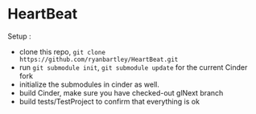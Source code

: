 HeartBeat
=========

Setup :

- clone this repo, `git clone https://github.com/ryanbartley/HeartBeat.git`
- run `git submodule init`, `git submodule update` for the current Cinder fork
- initialize the submodules in cinder as well.
- build Cinder, make sure you have checked-out glNext branch
- build tests/TestProject to confirm that everything is ok


 
